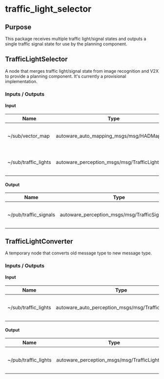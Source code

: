 # traffic_light_selector

## Purpose

This package receives multiple traffic light/signal states and outputs a single traffic signal state for use by the planning component.

## TrafficLightSelector

A node that merges traffic light/signal state from image recognition and V2X to provide a planning component.
It's currently a provisional implementation.

### Inputs / Outputs

#### Input

| Name                 | Type                                           | Description                                       |
| -------------------- | ---------------------------------------------- | ------------------------------------------------- |
| ~/sub/vector_map     | autoware_auto_mapping_msgs/msg/HADMapBin       | The vector map to get traffic light id relations. |
| ~/sub/traffic_lights | autoware_perception_msgs/msg/TrafficLightArray | The traffic light state from image recognition.   |

#### Output

| Name                  | Type                                            | Description                      |
| --------------------- | ----------------------------------------------- | -------------------------------- |
| ~/pub/traffic_signals | autoware_perception_msgs/msg/TrafficSignalArray | The merged traffic signal state. |

## TrafficLightConverter

A temporary node that converts old message type to new message type.

### Inputs / Outputs

#### Input

| Name                 | Type                                                 | Description                    |
| -------------------- | ---------------------------------------------------- | ------------------------------ |
| ~/sub/traffic_lights | autoware_auto_perception_msgs/msg/TrafficSignalArray | The state in old message type. |

#### Output

| Name                 | Type                                           | Description                    |
| -------------------- | ---------------------------------------------- | ------------------------------ |
| ~/pub/traffic_lights | autoware_perception_msgs/msg/TrafficLightArray | The state in new message type. |
